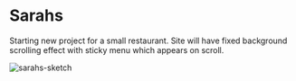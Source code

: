 # Sarahs
Starting new project for a small restaurant. Site will have fixed background scrolling effect with sticky menu which appears on scroll.

![sarahs-sketch](https://user-images.githubusercontent.com/24969330/31869322-0b67d9d4-b75c-11e7-838e-a8b71fa99e35.png)
